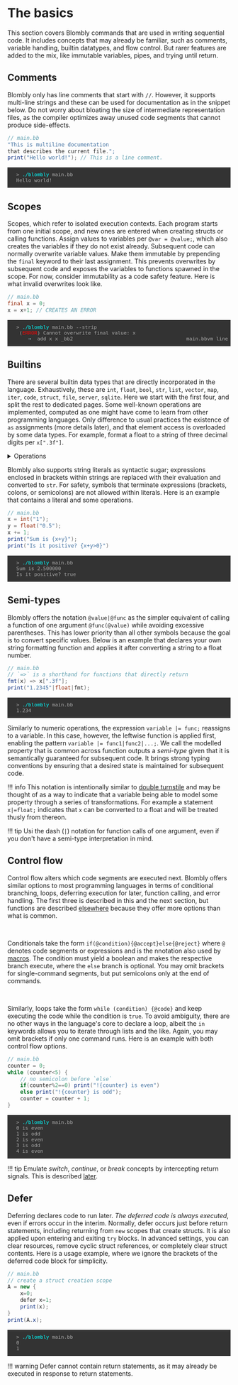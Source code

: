 # The basics

This section covers Blombly commands that are used in writing sequential code. It includes concepts 
that may already be familiar, such as comments, variable handling, builtin datatypes, and flow control. 
But rarer features are added to the mix, like immutable variables, pipes, and trying until return.

## Comments

Blombly only has line comments that start with `//`. However, it supports multi-line strings and these can be used for 
documentation as in the snippet below. Do not worry about bloating the size of intermediate representation files, as the
compiler optimizes away unused code segments that cannot produce side-effects.

```java
// main.bb
"This is multiline documentation 
that describes the current file.";
print("Hello world!"); // This is a line comment.
```

<pre style="font-size: 80%;background-color: #333; color: #AAA; padding: 10px 20px;">
> <span style="color: cyan;">./blombly</span> main.bb
Hello world!
</pre>


## Scopes

Scopes, which refer to isolated execution contexts. Each program starts from one initial scope, and 
new ones are entered when creating structs or calling functions.
Assign values to variables per `@var = @value;`, which also creates the variables if they do not exist already. 
Subsequent code can normally overwrite variable values. Make them 
immutable by prepending the `final` keyword to their last assignment. This prevents overwrites by subsequent code
and exposes the variables to functions spawned in the scope. For now, consider immutability as a code safety feature.
Here is what invalid overwrites look like.

```java
// main.bb
final x = 0; 
x = x+1; // CREATES AN ERROR
```

<pre style="font-size: 80%;background-color: #333; color: #AAA; padding: 10px 20px; overflow-x: auto;">
> <span style="color: cyan;">./blombly</span> main.bb --strip
 (<span style="color: red;">ERROR</span>) Cannot overwrite final value: x
    <span style="color: lightblue;">→</span>  add x x _bb2                                      main.bbvm line 4
</pre>



## Builtins

There are several builtin data types that are directly incorporated in the language.
Exhaustively, these are `int`, `float`, `bool`, `str`, `list`, `vector`, `map`, `iter`, `code`, `struct`, `file`, `server`, `sqlite`.
Here we start with the first four, and split the rest to dedicated pages.
Some well-known operations are implemented, computed as one might have come to learn from other programming
languages. Only difference to usual practices the existence of `as` assignments (more details later), and that element access
is overloaded by some data types. For example, format a float to a string of three decimal digits per `x[".3f"]`.

<details>
  <summary>Operations</summary>
  <table>
    <thead>
      <tr>
        <th>Category</th>
        <th>Operation</th>
        <th>Description</th>
      </tr>
    </thead>
    <tbody>
      <tr>
        <td>Assignment</td>
        <td><code>(expression)</code></td>
        <td>Compute the expression first. Also used in method calls later.</td>
      </tr>
      <tr>
        <td>Assignment</td>
        <td><code>y=x</code>, <code>y as x</code></td>
        <td>The return values of assignments are covered below.</td>
      </tr>
      <tr>
        <td>Conversion</td>
        <td><code>typename(x)</code></td>
        <td>Everything can be converted to <code>str</code>, numbers can be converted from <code>str</code>.</td>
      </tr>
      <tr>
        <td>Elements</td>
        <td><code>a[i]</code>, <code>a[i]=x</code></td>
        <td>Element get and set, for example for lists and maps.</td>
      </tr>
      <tr>
        <td>Arithmetics</td>
        <td><code>+</code>, <code>-</code>, <code>*</code>, <code>/</code><br><code>^</code><br><code>%</code></td>
        <td>Basic arithmetics (division is floating-point).<br>Exponentiation.<br>Modulo for integers.</td>
      </tr>
      <tr>
        <td>Self-assignment</td>
        <td><code>op=</code></td>
        <td>Replace <code>op</code> with any arithmetic, string, or boolean operation.</td>
      </tr>
      <tr>
        <td>String operations</td>
        <td><code>+</code></td>
        <td>Concatenation.</td>
      </tr>
      <tr>
        <td>Comparisons</td>
        <td><code>&lt;</code>, <code>&gt;</code>, <code>&lt;=</code>, <code>&gt;=</code><br><code>==</code>, <code>!=</code></td>
        <td>Inequality comparisons.<br>Equality comparisons.</td>
      </tr>
      <tr>
        <td>Boolean operations</td>
        <td><code>and</code>, <code>or</code><br><code>not</code></td>
        <td>Logical operations for booleans.<br>Negation of any boolean value it prepends.</td>
      </tr>
    </tbody>
  </table>
</details>



Blombly also supports string literals as syntactic sugar; expressions enclosed in brackets
within strings are replaced with their evaluation and converted to `str`. For safety,
symbols that terminate expressions (brackets, colons, or semicolons) 
are not allowed within literals. Here is an example that contains a literal and some operations.

```java
// main.bb
x = int("1");
y = float("0.5");
x += 1;
print("Sum is {x+y}");
print("Is it positive? {x+y>0}")
```

<pre style="font-size: 80%;background-color: #333; color: #AAA; padding: 10px 20px;">
> <span style="color: cyan;">./blombly</span> main.bb
Sum is 2.500000
Is it positive? true
</pre>



## Semi-types

Blombly offers the notation `@value|@func` as the simpler equivalent of
calling a function of one argument `@func(@value)`
while avoiding excessive parentheses. 
This has lower priority than all other symbols because the goal is
to convert specific values. Below is an example that declares your
own string formatting function and applies it
after converting a string to a float number.

```java
// main.bb
// `=>` is a shorthand for functions that directly return
fmt(x) => x[".3f"];
print("1.2345"|float|fmt);
```

<pre style="font-size: 80%;background-color: #333; color: #AAA; padding: 10px 20px;">
> <span style="color: cyan;">./blombly</span> main.bb
1.234
</pre>


Similarly to numeric operations, the expression `variable |= func;` reassigns to a variable. 
In this case, however, the leftwise function is applied first, enabling the pattern
`variable |= func1|func2|...;`.
We call the modelled property that is common across function outputs
a *semi-type* given that it is semantically guaranteed for subsequent code.
It brings strong typing conventions by ensuring that a desired state
is maintained for subsequent code. 


!!! info
    This notation is intentionally similar to 
    [double turnstile](https://en.wikipedia.org/wiki/Double_turnstile) and may be thought of as 
    a way to indicate that a variable being able to model
    some property through a series of transformations. For example a statement `x|=float;` indicates
    that `x` can be converted to a float and will be treated thusly from thereon.

!!! tip
    Usi the dash (`|`) notation for function calls of one argument, even if you don't have a semi-type interpretation in mind.


## Control flow

Control flow alters which code segments are executed next. Blombly offers similar options to most programming languages in terms of conditional branching, loops, deferring execution for later, function calling,
and error handling. The first three is described in this and the next section,
but functions are described [elsewhere](blocks.md) because they offer more options than what is common.

<br>

Conditionals take the form `if(@condition){@accept}else{@reject}` where `@` denotes code segments or expressions
and is the nnotation also used by [macros](../advanced/preprocessor.md). 
The condition must yield a boolean and makes the respective branch execute, where the `else` branch is optional.
You may omit brackets for single-command segments, but put semicolons only at the end of commands.

<br>

Similarly, loops take the form `while (condition) {@code}` and keep executing the code while the condition is `true`. 
To avoid ambiguity, there are no other ways in the language's core to declare a loop, albeit the `in` keywords allows
you to iterate through lists and the like. Again, you may omit brackets if only one command runs.
Here is an example with both control flow options.

```java
// main.bb
counter = 0;
while (counter<5) {
    // no semicolon before `else`
    if(counter%2==0) print("!{counter} is even")
    else print("!{counter} is odd");
    counter = counter + 1;
}
```

<pre style="font-size: 80%;background-color: #333; color: #AAA; padding: 10px 20px;">
> <span style="color: cyan;">./blombly</span> main.bb
0 is even 
1 is odd 
2 is even 
3 is odd 
4 is even 
</pre>

!!! tip
    Emulate *switch*, *continue*, or *break* concepts
    by intercepting return signals. This is described [later](../advanced/try.md).

## Defer

Deferring declares code to run later. *The deferred code is always executed*, even
if errors occur in the interim. Normally, defer occurs just before return statements, including returning from
`new` scopes that create structs. It is also applied upon entering and exiting `try` blocks.
In advanced settings, you can clear resources, remove cyclic struct references,
or completely clear struct contents. Here is a usage example, where we ignore the brackets
of the deferred code block for simplicity.

```java
// main.bb
// create a struct creation scope
A = new {
    x=0;
    defer x=1;
    print(x);
}
print(A.x);
```


<pre style="font-size: 80%;background-color: #333; color: #AAA; padding: 10px 20px;">
> <span style="color: cyan;">./blombly</span> main.bb
0
1
</pre>

!!! warning
    Defer cannot contain return statements, as it may already be executed in response to return statements.

